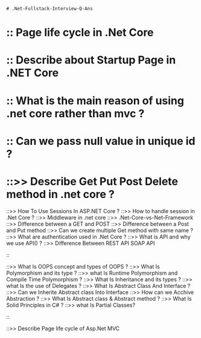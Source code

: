     # .Net-Fullstack-Interview-Q-Ans 
    
 # :: Page life cycle in .Net Core
 # :: Describe about Startup Page in .NET Core
 # :: What is the main reason of using .net core rather than mvc ?
 # :: Can we pass null value in unique id ?
 # ::>> Describe Get Put Post Delete method in .net core ?
 ::>> How To Use Sessions In ASP.NET Core ?
 ::>> How to handle session in .Net Core ?
 ::>> Middleware in .net core
 ::>> .Net-Core-vs-Net-Framework
 ::>> Difference between a GET and POST
 ::>> Difference between a Post and Put method
 ::>> Can we create multiple Get method with same name ?
 ::>> What are authentication used in .Net Core ?
 ::>> What is API and why we use API() ?
 ::>> Difference Between REST API SOAP API
 
 ::
 
 ::>> What Is OOPS concept and types of OOPS ?
 ::>> What Is Polymorphism and its type ?
 ::>> what Is Runtime Polymorphism and Compile Time Polymorphism ?
 ::>> What Is Inheritance and its types ?
 ::>> what Is the use of Delegates ?
 ::>> What Is Abstract Class And Interface ?
 ::>> Can we Inherite Abstract class Into Interface
 ::>> How can we Acchive Abstraction ?
 ::>> What Is Abstract class & Abstract method ?
 ::>> What Is Solid Principles in C# ?
 ::>> what Is Partial Classes?
 
 ::
 
 ::>> Describe Page life cycle of Asp.Net MVC 
 

